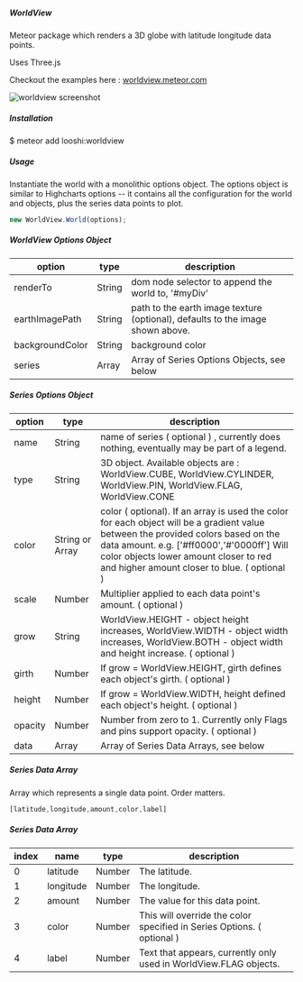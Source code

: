##### WorldView

Meteor package which renders a 3D globe with latitude longitude data points.

Uses Three.js

Checkout the examples here : [worldview.meteor.com](http://worldview.meteor.com/)

![worldview screenshot](https://cloud.githubusercontent.com/assets/1656829/9375901/f40351ec-46ba-11e5-9262-5f5d19ed0902.png "WorldView Screenshot")

##### Installation

$ meteor add looshi:worldview

##### Usage

Instantiate the world with a monolithic options object.  The options object is similar to Highcharts options -- it contains all the configuration for the world and objects, plus the series data points to plot.

```javascript
new WorldView.World(options);
```

##### WorldView Options Object

|option  | type | description |
| ------- | ---- | ------------ |
| renderTo  | String| dom node selector to append the world to, '#myDiv' |
| earthImagePath  | String | path to the earth image texture (optional), defaults to the image shown above. |
| backgroundColor  | String | background color |
| series  | Array |  Array of Series Options Objects, see below |

##### Series Options Object
| option  | type | description |
| ------- | ---- | ------------ |
| name  | String| name of series  ( optional ) , currently does nothing, eventually may be part of a legend.|
| type  | String | 3D object.  Available objects are : WorldView.CUBE, WorldView.CYLINDER, WorldView.PIN, WorldView.FLAG, WorldView.CONE |
| color  | String or Array | color ( optional).  If an array is used the color for each object will be a gradient value between the provided colors based on the data amount.  e.g. ['#ff0000','#'0000ff'] Will color objects lower amount closer to red and higher amount closer to blue.  ( optional )|
| scale  | Number | Multiplier applied to each data point's amount.  ( optional )|
| grow | String |  WorldView.HEIGHT - object height increases, WorldView.WIDTH - object width increases, WorldView.BOTH - object width and height increase.   ( optional )|
| girth  | Number | If grow = WorldView.HEIGHT, girth defines each object's girth.  ( optional )|
| height | Number | If grow = WorldView.WIDTH, height defined each object's height.  ( optional )|
| opacity | Number | Number from zero to 1.  Currently only Flags and pins support opacity.  ( optional )|
| data  | Array |  Array of Series Data Arrays, see below |

##### Series Data Array

Array which represents a single data point.  Order matters.

```javascript
[latitude,longitude,amount,color,label]
```
##### Series Data Array
| index | name | type | description |
| ----- | ---- | ---- | ------------ |
| 0  | latitude | Number | The latitude. |
| 1  | longitude | Number | The longitude. |
| 2  | amount | Number | The value for this data point. |
| 3  | color | Number | This will override the color specified in Series Options.  ( optional ) |
| 4  | label | Number | Text that appears, currently only used in WorldView.FLAG objects. |

